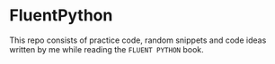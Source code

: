 # FluentPython
This repo consists of practice code, random snippets and code ideas written by me while reading the `FLUENT PYTHON` book.
